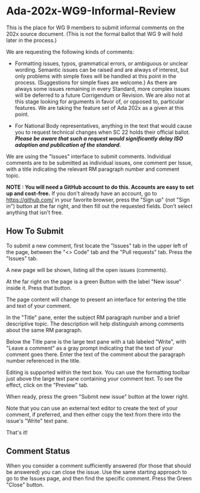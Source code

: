 # Ada-202x-WG9-Informal-Review
This is the place for WG 9 members to submit informal comments on the 202x source document. (This is not the formal ballot that WG 9 will hold later in the process.)

We are requesting the following kinds of comments:

  * Formatting issues, typos, grammatical errors, or ambiguous or unclear wording. Semantic issues can be raised and are always of interest, but only problems with simple fixes will be handled at this point in the process. (Suggestions for simple fixes are welcome.) As there are always some issues remaining in every Standard, more complex issues will be deferred to a future Corrigendum or Revision. We are also not at this stage looking for arguments in favor of, or opposed to, particular features. We are taking the feature set of Ada 202x as a given at this point. 

  * For National Body representatives, anything in the text that would cause you to request technical changes when SC 22 holds their official ballot. ***Please be aware that such a request would significantly delay ISO adoption and publication of the standard.***

We are using the "Issues" interface to submit comments. Individual comments are to be submitted as individual issues, one comment per Issue, with a title indicating the relevant RM paragraph number and comment topic.

**NOTE : You will need a GitHub account to do this. Accounts are easy to set up and cost-free.** If you don't already have an account, go to https://github.com/ in your favorite browser, press the "Sign up" (not "Sign in") button at the far right, and then fill out the requested fields. Don't select anything that isn't free.

How To Submit
-------------

To submit a new comment, first locate the "Issues" tab in the upper left of the page, between the "<> Code" tab and the "Pull requests" tab. Press the "Issues" tab.

A new page will be shown, listing all the open issues (comments). 

At the far right on the page is a green Button with the label "New issue" inside it. Press that button. 

The page content will change to present an interface for entering the title and text of your comment. 

In the "Title" pane, enter the subject RM paragraph number and a brief descriptive topic. The description will help distinguish among comments about the same RM paragraph.

Below the Title pane is the large text pane with a tab labeled "Write", with "Leave a comment" as a gray prompt indicating that the text of your comment goes there. Enter the text of the comment about the paragraph number referenced in the title.

Editing is supported within the text box. You can use the formatting toolbar just above the large text pane containing your comment text.  To see the effect, click on the "Preview" tab.

When ready, press the green "Submit new issue" button at the lower right.

Note that you can use an external text editor to create the text of your comment, if preferred, and then either copy the text from there into the issue's "Write" text pane.

That's it!

Comment Status
--------------

When you consider a comment sufficiently answered (for those that should be answered) you can close the issue. Use the same starting approach to go to the Issues page, and then find the specific comment. Press the Green "Close" button.

